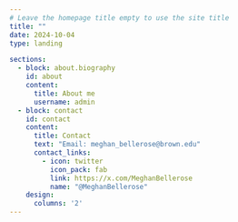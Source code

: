 ```yaml
---
# Leave the homepage title empty to use the site title
title: ""
date: 2024-10-04
type: landing

sections:
  - block: about.biography
    id: about
    content:
      title: About me
      username: admin
  - block: contact
    id: contact
    content:
      title: Contact
      text: "Email: meghan_bellerose@brown.edu"
      contact_links:
        - icon: twitter
          icon_pack: fab
          link: https://x.com/MeghanBellerose
          name: "@MeghanBellerose"
    design:
      columns: '2'
---
```


